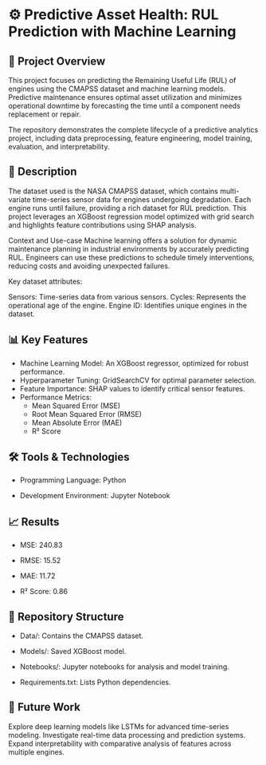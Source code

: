 # ⚙️ Predictive Asset Health: RUL Prediction with Machine Learning

## 📄 Project Overview

This project focuses on predicting the Remaining Useful Life (RUL) of engines using the CMAPSS dataset and machine learning models. Predictive maintenance ensures optimal asset utilization and minimizes operational downtime by forecasting the time until a component needs replacement or repair.

The repository demonstrates the complete lifecycle of a predictive analytics project, including data preprocessing, feature engineering, model training, evaluation, and interpretability.

## 📂 Description

The dataset used is the NASA CMAPSS dataset, which contains multi-variate time-series sensor data for engines undergoing degradation. Each engine runs until failure, providing a rich dataset for RUL prediction. This project leverages an XGBoost regression model optimized with grid search and highlights feature contributions using SHAP analysis.

Context and Use-case
Machine learning offers a solution for dynamic maintenance planning in industrial environments by accurately predicting RUL. Engineers can use these predictions to schedule timely interventions, reducing costs and avoiding unexpected failures.

Key dataset attributes:

Sensors: Time-series data from various sensors.
Cycles: Represents the operational age of the engine.
Engine ID: Identifies unique engines in the dataset.

## 📊 Key Features

- Machine Learning Model: An XGBoost regressor, optimized for robust performance.
- Hyperparameter Tuning: GridSearchCV for optimal parameter selection.
- Feature Importance: SHAP values to identify critical sensor features.
- Performance Metrics:
    - Mean Squared Error (MSE)
    - Root Mean Squared Error (RMSE)
    - Mean Absolute Error (MAE)
    - R² Score

## 🛠️ Tools & Technologies

- Programming Language: Python
  
- Development Environment: Jupyter Notebook

## 📈 Results

- MSE: 240.83
  
- RMSE: 15.52

- MAE: 11.72
  
- R² Score: 0.86

## 📂 Repository Structure

- Data/: Contains the CMAPSS dataset.
  
- Models/: Saved XGBoost model.

- Notebooks/: Jupyter notebooks for analysis and model training.

- Requirements.txt: Lists Python dependencies.

## 🚀 Future Work

Explore deep learning models like LSTMs for advanced time-series modeling.
Investigate real-time data processing and prediction systems.
Expand interpretability with comparative analysis of features across multiple engines.

